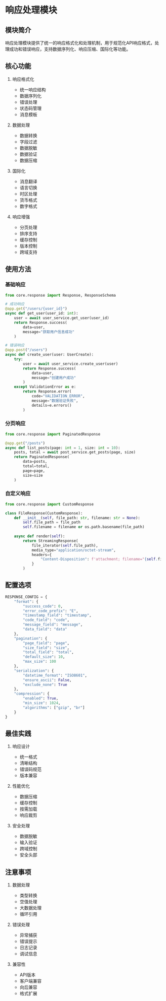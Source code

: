 # 响应处理模块

## 模块简介

响应处理模块提供了统一的响应格式化和处理机制，用于规范化API响应格式，处理成功和错误响应，支持数据序列化、响应压缩、国际化等功能。

## 核心功能

1. 响应格式化
   - 统一响应结构
   - 数据序列化
   - 错误处理
   - 状态码管理
   - 消息模板

2. 数据处理
   - 数据转换
   - 字段过滤
   - 数据脱敏
   - 数据验证
   - 数据压缩

3. 国际化
   - 消息翻译
   - 语言切换
   - 时区处理
   - 货币格式
   - 数字格式

4. 响应增强
   - 分页处理
   - 排序支持
   - 缓存控制
   - 版本控制
   - 跨域支持

## 使用方法

### 基础响应

```python
from core.response import Response, ResponseSchema

# 成功响应
@app.get("/users/{user_id}")
async def get_user(user_id: int):
    user = await user_service.get_user(user_id)
    return Response.success(
        data=user,
        message="获取用户信息成功"
    )

# 错误响应
@app.post("/users")
async def create_user(user: UserCreate):
    try:
        user = await user_service.create_user(user)
        return Response.success(
            data=user,
            message="创建用户成功"
        )
    except ValidationError as e:
        return Response.error(
            code="VALIDATION_ERROR",
            message="数据验证失败",
            details=e.errors()
        )
```

### 分页响应

```python
from core.response import PaginatedResponse

@app.get("/posts")
async def list_posts(page: int = 1, size: int = 10):
    posts, total = await post_service.get_posts(page, size)
    return PaginatedResponse(
        data=posts,
        total=total,
        page=page,
        size=size
    )
```

### 自定义响应

```python
from core.response import CustomResponse

class FileResponse(CustomResponse):
    def __init__(self, file_path: str, filename: str = None):
        self.file_path = file_path
        self.filename = filename or os.path.basename(file_path)
        
    async def render(self):
        return StreamingResponse(
            file_iterator(self.file_path),
            media_type="application/octet-stream",
            headers={
                "Content-Disposition": f'attachment; filename="{self.filename}"'
            }
        )
```

## 配置选项

```python
RESPONSE_CONFIG = {
    "format": {
        "success_code": 0,
        "error_code_prefix": "E",
        "timestamp_field": "timestamp",
        "code_field": "code",
        "message_field": "message",
        "data_field": "data"
    },
    "pagination": {
        "page_field": "page",
        "size_field": "size",
        "total_field": "total",
        "default_size": 10,
        "max_size": 100
    },
    "serialization": {
        "datetime_format": "ISO8601",
        "ensure_ascii": False,
        "exclude_none": True
    },
    "compression": {
        "enabled": True,
        "min_size": 1024,
        "algorithms": ["gzip", "br"]
    }
}
```

## 最佳实践

1. 响应设计
   - 统一格式
   - 清晰结构
   - 错误码规范
   - 版本兼容

2. 性能优化
   - 数据压缩
   - 缓存控制
   - 按需加载
   - 响应裁剪

3. 安全处理
   - 数据脱敏
   - 输入验证
   - 跨域控制
   - 安全头部

## 注意事项

1. 数据处理
   - 类型转换
   - 空值处理
   - 大数据处理
   - 循环引用

2. 错误处理
   - 异常捕获
   - 错误提示
   - 日志记录
   - 调试信息

3. 兼容性
   - API版本
   - 客户端兼容
   - 向后兼容
   - 格式扩展 
